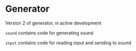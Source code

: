 # Generator

Version 2 of generator, in active development

`sound` contains code for generating sound

`input` contains code for reading input and sending to sound
